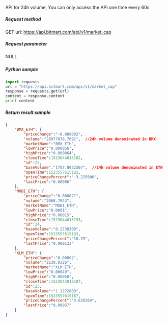 API for 24h volume, You can only access the API one time every 60s

##### Request method

GET url: https://api.bitmart.com/api/v1/market_cap

##### Request parameter
NULL

##### 

##### Python sample
```Python
import requests
url = "https://api.bitmart.com/api/v1/market_cap"
response = requests.get(url)
content = response.content
print content

```

##### Return result sample

```json
{
	"BMX_ETH": {
		"priceChange":"-0.000002",
		"volume":"28977076.7691",  //24h volume denominated in BMX
		"marketName":"BMX_ETH",
		"lowPrice":"0.000056",
		"highPrice":"0.000064",
		"closeTime":1523644015182,
		"id":22,
		"baseVolume":"1757.8032367",  //24h volume denominated in ETH
		"openTime":1523557615182,
		"priceChangePercent":"-3.225806",
		"lastPrice":"0.00006"
	},
	"MOBI_ETH": {
		"priceChange":"0.000021",
		"volume":"2068.7943",
		"marketName":"MOBI_ETH",
		"lowPrice":"0.0001",
		"highPrice":"0.00015",
		"closeTime":1523644015193,
		"id":24,
		"baseVolume":"0.2730309",
		"openTime":1523557615193,
		"priceChangePercent":"18.75",
		"lastPrice":"0.000133"
	},
	"XLM_ETH": {
		"priceChange":"0.00002",
		"volume":"2139.0326",
		"marketName":"XLM_ETH",
		"lowPrice":"0.00049",
		"highPrice":"0.00058",
		"closeTime":1523644015187,
		"id":23,
		"baseVolume":"1.1272803",
		"openTime":1523557615187,
		"priceChangePercent":"3.636364",
		"lastPrice":"0.00057"
	}
}
```




